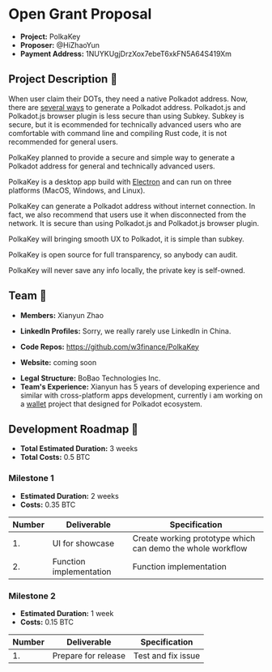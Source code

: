 # Open Grant Proposal

* **Project:** PolkaKey
* **Proposer:** @HiZhaoYun
* **Payment Address:** 1NUYKUgjDrzXox7ebeT6xkFN5A64S419Xm

## Project Description :page_facing_up:

When user claim their DOTs, they need a native Polkadot address. Now, there are [several ways](https://claims.polkadot.network/) to generate a Polkadot address. Polkadot.js and Polkadot.js browser plugin is less secure than using Subkey. Subkey is secure, but it is ecommended for technically advanced users who are comfortable with command line and compiling Rust code, it is not recommended for general users.

PolkaKey planned to provide a secure and simple way to generate a Polkadot address for general and technically advanced users.

PolkaKey is a desktop app build with [Electron](https://www.electronjs.org/) and can run on three platforms (MacOS, Windows, and Linux).

PolkaKey can generate a Polkadot address without internet connection. In fact, we also recommend that users use it when disconnected from the network. It is secure than using Polkadot.js and Polkadot.js browser plugin.

PolkaKey will bringing smooth UX to Polkadot, it is simple than subkey.

PolkaKey is open source for full transparency, so anybody can audit.

PolkaKey will never save any info locally, the private key is self-owned.

## Team :busts_in_silhouette:

* **Members:** Xianyun Zhao
- **LinkedIn Profiles:** Sorry, we really rarely use LinkedIn in China.
* **Code Repos:** https://github.com/w3finance/PolkaKey
- **Website:** coming soon
* **Legal Structure:** BoBao Technologies Inc.
* **Team's Experience:** Xianyun has 5 years of developing experience and similar with cross-platform apps development, currently i am working on a [wallet](https://github.com/dotpaytech/sakura) project that designed for Polkadot ecosystem.

## Development Roadmap :nut_and_bolt:

* **Total Estimated Duration:** 3 weeks
* **Total Costs:** 0.5 BTC

### Milestone 1

* **Estimated Duration:** 2 weeks
* **Costs:** 0.35 BTC

| Number | Deliverable | Specification |
| ------------- | ------------- | ------------- |
| 1. | UI for showcase | Create working prototype which can demo the whole workflow |
| 2. | Function implementation | Function implementation |

### Milestone 2

* **Estimated Duration:** 1 week
* **Costs:** 0.15 BTC

| Number | Deliverable | Specification |
| ------------- | ------------- | ------------- |
| 1. | Prepare for release | Test and fix issue |
